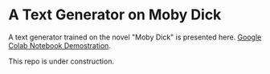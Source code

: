 # A Text Generator on Moby Dick
A text generator trained on the novel "Moby Dick" is presented here. [Google Colab Notebook Demostration](https://colab.research.google.com/drive/1NSvtwV65Na51dsvUvHxMoGNyo6BXkEYp?usp=sharing).


This repo is under construction.
